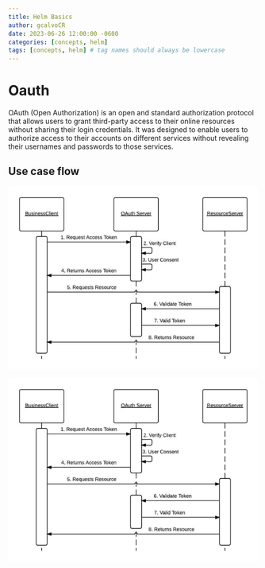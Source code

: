 ```yaml
---
title: Helm Basics
author: gcalvoCR
date: 2023-06-26 12:00:00 -0600
categories: [concepts, helm]
tags: [concepts, helm] # tag names should always be lowercase
---
```


# Oauth

OAuth (Open Authorization) is an open and standard authorization protocol that allows users to grant third-party access to their online resources without sharing their login credentials. It was designed to enable users to authorize access to their accounts on different services without revealing their usernames and passwords to those services.

## Use case flow

![Use case flow](2023-06-28-oauth2-caseflow.png)

![Use case flow 2](/assets/img/oauth2-caseflow.png)
